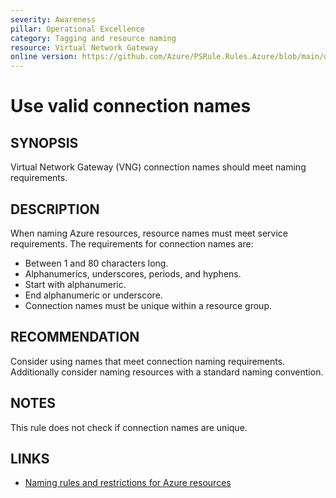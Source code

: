 ```yaml
---
severity: Awareness
pillar: Operational Excellence
category: Tagging and resource naming
resource: Virtual Network Gateway
online version: https://github.com/Azure/PSRule.Rules.Azure/blob/main/docs/en/rules/Azure.VNG.ConnectionName.md
---
```


# Use valid connection names

## SYNOPSIS

Virtual Network Gateway (VNG) connection names should meet naming requirements.

## DESCRIPTION

When naming Azure resources, resource names must meet service requirements.
The requirements for connection names are:

- Between 1 and 80 characters long.
- Alphanumerics, underscores, periods, and hyphens.
- Start with alphanumeric.
- End alphanumeric or underscore.
- Connection names must be unique within a resource group.

## RECOMMENDATION

Consider using names that meet connection naming requirements.
Additionally consider naming resources with a standard naming convention.

## NOTES

This rule does not check if connection names are unique.

## LINKS

- [Naming rules and restrictions for Azure resources](https://docs.microsoft.com/en-us/azure/azure-resource-manager/management/resource-name-rules)
